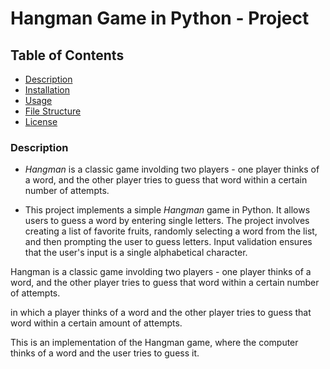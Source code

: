 # Hangman Game in Python - Project

## Table of Contents
- [Description](#description)
- [Installation](#installation)
- [Usage](#usage)
- [File Structure](#file-structure)
- [License](#license)

### Description

- *Hangman* is a classic game involding two players - one player thinks of a word, and the other player tries to guess that word within a certain number of attempts.

- This project implements a simple *Hangman* game in Python. It allows users to guess a word by entering single letters. The project involves creating a list of favorite fruits, randomly selecting a word from the list, and then prompting the user to guess letters. Input validation ensures that the user's input is a single alphabetical character.


Hangman is a classic game involding two players - one player thinks of a word, and the other player tries to guess that word within a certain number of attempts.

in which a player thinks of a word and the other player tries to guess that word within a certain amount of attempts.


This is an implementation of the Hangman game, where the computer thinks of a word and the user tries to guess it. 

